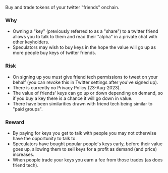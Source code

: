 Buy and trade tokens of your twitter "friends" onchain.

### Why
- Owning a "key" (previously referred to as a "share") to a twitter friend allows you to talk to them and read their "alpha" in a private chat with other keyholders.
- Speculators may wish to buy keys in the hope the value will go up as more people buy keys of twitter friends.

### Risk
- On signing up you must give friend tech permissions to tweet on your behalf (you can revoke this in Twitter settings after you've signed up).
- There is currently no Privacy Policy (23-Aug-2023).
- The value of friends' keys can go up or down depending on demand, so if you buy a key there is a chance it will go down in value.
- There have been similarities drawn with friend tech being similar to "paid groups".

### Reward
- By paying for keys you get to talk with people you may not otherwise have the opportunity to talk to.
- Speculators have bought popular people's keys early, before their value goes up, allowing them to sell keys for a profit as demand (and price) increases.
- When people trade your keys you earn a fee from those trades (as does friend tech).

